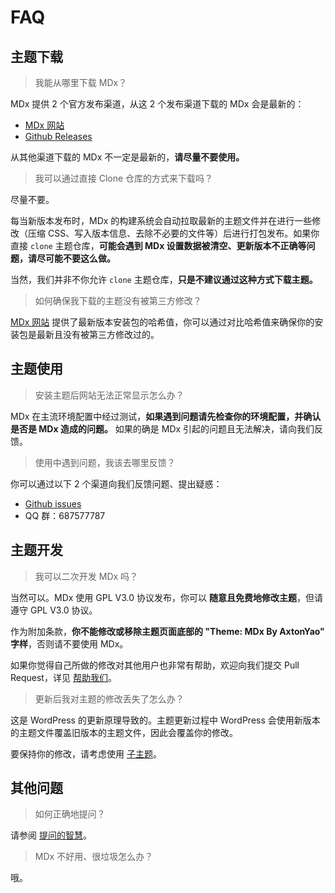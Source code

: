 # FAQ

## 主题下载

> 我能从哪里下载 MDx？

MDx 提供 2 个官方发布渠道，从这 2 个发布渠道下载的 MDx 会是最新的：

- [MDx 网站](https://mdx.flyhigher.top)
- [Github Releases](https://github.com/yrccondor/mdx/releases/)

从其他渠道下载的 MDx 不一定是最新的，**请尽量不要使用。**

> 我可以通过直接 Clone 仓库的方式来下载吗？

尽量不要。

每当新版本发布时，MDx 的构建系统会自动拉取最新的主题文件并在进行一些修改（压缩 CSS、写入版本信息、去除不必要的文件等）后进行打包发布。如果你直接 `clone` 主题仓库，**可能会遇到 MDx 设置数据被清空、更新版本不正确等问题，请尽可能不要这么做。**

当然，我们并非不你允许 `clone` 主题仓库，**只是不建议通过这种方式下载主题。**

> 如何确保我下载的主题没有被第三方修改？

[MDx 网站](https://mdx.flyhigher.top) 提供了最新版本安装包的哈希值，你可以通过对比哈希值来确保你的安装包是最新且没有被第三方修改过的。

## 主题使用

> 安装主题后网站无法正常显示怎么办？

MDx 在主流环境配置中经过测试，**如果遇到问题请先检查你的环境配置，并确认是否是 MDx 造成的问题。** 如果的确是 MDx 引起的问题且无法解决，请向我们反馈。

> 使用中遇到问题，我该去哪里反馈？

你可以通过以下 2 个渠道向我们反馈问题、提出疑惑：

- [Github issues](https://github.com/yrccondor/mdx/issues)
- QQ 群：687577787

## 主题开发

> 我可以二次开发 MDx 吗？

当然可以。MDx 使用 GPL V3.0 协议发布，你可以 **随意且免费地修改主题**，但请遵守 GPL V3.0 协议。

作为附加条款，**你不能修改或移除主题页面底部的 "Theme: MDx By AxtonYao" 字样**，否则请不要使用 MDx。

如果你觉得自己所做的修改对其他用户也非常有帮助，欢迎向我们提交 Pull Request，详见 [帮助我们](help-us.md)。

> 更新后我对主题的修改丢失了怎么办？

这是 WordPress 的更新原理导致的。主题更新过程中 WordPress 会使用新版本的主题文件覆盖旧版本的主题文件，因此会覆盖你的修改。

要保持你的修改，请考虑使用 [子主题](https://codex.wordpress.org/zh-cn:子主题)。

## 其他问题

> 如何正确地提问？

请参阅 [提问的智慧](https://github.com/ryanhanwu/How-To-Ask-Questions-The-Smart-Way/blob/master/README-zh_CN.md)。

> MDx 不好用、很垃圾怎么办？

哦。
